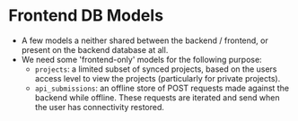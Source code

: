 # Frontend DB Models

- A few models a neither shared between the backend / frontend, or
  present on the backend database at all.
- We need some 'frontend-only' models for the following purpose:
  - `projects`: a limited subset of synced projects, based on the
    users access level to view the projects (particularly for private
    projects).
  - `api_submissions`: an offline store of POST requests made against
    the backend while offline. These requests are iterated and send
    when the user has connectivity restored.
